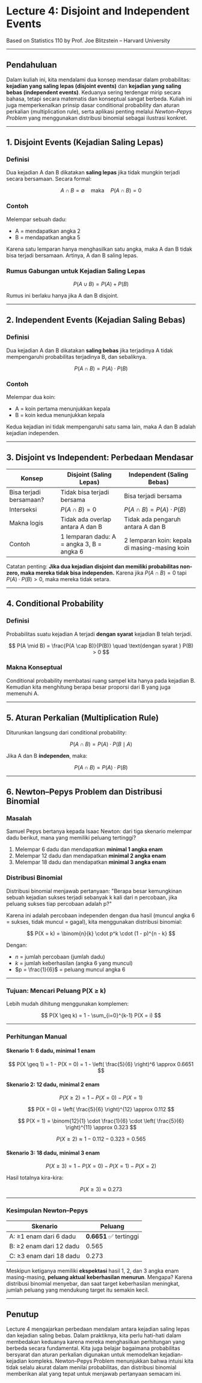 # **Lecture 4: Disjoint and Independent Events**

Based on Statistics 110 by Prof. Joe Blitzstein – Harvard University

---

## **Pendahuluan**

Dalam kuliah ini, kita mendalami dua konsep mendasar dalam probabilitas: **kejadian yang saling lepas (disjoint events)** dan **kejadian yang saling bebas (independent events)**. Keduanya sering terdengar mirip secara bahasa, tetapi secara matematis dan konseptual sangat berbeda. Kuliah ini juga memperkenalkan prinsip dasar conditional probability dan aturan perkalian (multiplication rule), serta aplikasi penting melalui *Newton–Pepys Problem* yang menggunakan distribusi binomial sebagai ilustrasi konkret.

---

## **1. Disjoint Events (Kejadian Saling Lepas)**

### **Definisi**

Dua kejadian A dan B dikatakan **saling lepas** jika tidak mungkin terjadi secara bersamaan. Secara formal:

$$
A \cap B = \emptyset \quad \text{maka} \quad P(A \cap B) = 0
$$

### **Contoh**

Melempar sebuah dadu:

* A = mendapatkan angka 2
* B = mendapatkan angka 5

Karena satu lemparan hanya menghasilkan satu angka, maka A dan B tidak bisa terjadi bersamaan. Artinya, A dan B saling lepas.

### **Rumus Gabungan untuk Kejadian Saling Lepas**

$$
P(A \cup B) = P(A) + P(B)
$$

Rumus ini berlaku hanya jika A dan B disjoint.

---

## **2. Independent Events (Kejadian Saling Bebas)**

### **Definisi**

Dua kejadian A dan B dikatakan **saling bebas** jika terjadinya A tidak mempengaruhi probabilitas terjadinya B, dan sebaliknya.

$$
P(A \cap B) = P(A) \cdot P(B)
$$

### **Contoh**

Melempar dua koin:

* A = koin pertama menunjukkan kepala
* B = koin kedua menunjukkan kepala

Kedua kejadian ini tidak mempengaruhi satu sama lain, maka A dan B adalah kejadian independen.

---

## **3. Disjoint vs Independent: Perbedaan Mendasar**

| Konsep                  | Disjoint (Saling Lepas)                   | Independent (Saling Bebas)                    |
| ----------------------- | ----------------------------------------- | --------------------------------------------- |
| Bisa terjadi bersamaan? | Tidak bisa terjadi bersama                | Bisa terjadi bersama                          |
| Interseksi              | $P(A \cap B) = 0$                         | $P(A \cap B) = P(A) \cdot P(B)$               |
| Makna logis             | Tidak ada overlap antara A dan B          | Tidak ada pengaruh antara A dan B             |
| Contoh                  | 1 lemparan dadu: A = angka 3, B = angka 6 | 2 lemparan koin: kepala di masing-masing koin |

Catatan penting: **Jika dua kejadian disjoint dan memiliki probabilitas non-zero, maka mereka tidak bisa independen.** Karena jika $P(A \cap B) = 0$ tapi $P(A) \cdot P(B) > 0$, maka mereka tidak setara.

---

## **4. Conditional Probability**

### **Definisi**

Probabilitas suatu kejadian A terjadi **dengan syarat** kejadian B telah terjadi.

$$
P(A \mid B) = \frac{P(A \cap B)}{P(B)} \quad \text{dengan syarat } P(B) > 0
$$

### **Makna Konseptual**

Conditional probability membatasi ruang sampel kita hanya pada kejadian B. Kemudian kita menghitung berapa besar proporsi dari B yang juga memenuhi A.

---

## **5. Aturan Perkalian (Multiplication Rule)**

Diturunkan langsung dari conditional probability:

$$
P(A \cap B) = P(A) \cdot P(B \mid A)
$$

Jika A dan B **independen**, maka:

$$
P(A \cap B) = P(A) \cdot P(B)
$$

---

## **6. Newton–Pepys Problem dan Distribusi Binomial**

### **Masalah**

Samuel Pepys bertanya kepada Isaac Newton: dari tiga skenario melempar dadu berikut, mana yang memiliki peluang tertinggi?

1. Melempar 6 dadu dan mendapatkan **minimal 1 angka enam**
2. Melempar 12 dadu dan mendapatkan **minimal 2 angka enam**
3. Melempar 18 dadu dan mendapatkan **minimal 3 angka enam**

### **Distribusi Binomial**

Distribusi binomial menjawab pertanyaan:
"Berapa besar kemungkinan sebuah kejadian sukses terjadi sebanyak k kali dari n percobaan, jika peluang sukses tiap percobaan adalah p?"

Karena ini adalah percobaan independen dengan dua hasil (muncul angka 6 = sukses, tidak muncul = gagal), kita menggunakan distribusi binomial:

$$
P(X = k) = \binom{n}{k} \cdot p^k \cdot (1 - p)^{n - k}
$$

Dengan:

* $n$ = jumlah percobaan (jumlah dadu)
* $k$ = jumlah keberhasilan (angka 6 yang muncul)
* $p = \frac{1}{6}$ = peluang muncul angka 6

---

### **Tujuan: Mencari Peluang P(X ≥ k)**

Lebih mudah dihitung menggunakan komplemen:

$$
P(X \geq k) = 1 - \sum_{i=0}^{k-1} P(X = i)
$$

---

### **Perhitungan Manual**

#### **Skenario 1: 6 dadu, minimal 1 enam**

$$
P(X \geq 1) = 1 - P(X = 0) = 1 - \left( \frac{5}{6} \right)^6 \approx 0.6651
$$

#### **Skenario 2: 12 dadu, minimal 2 enam**

$$
P(X \geq 2) = 1 - P(X = 0) - P(X = 1)
$$

$$
P(X = 0) = \left( \frac{5}{6} \right)^{12} \approx 0.112
$$

$$
P(X = 1) = \binom{12}{1} \cdot \frac{1}{6} \cdot \left( \frac{5}{6} \right)^{11} \approx 0.323
$$

$$
P(X \geq 2) \approx 1 - 0.112 - 0.323 = 0.565
$$

#### **Skenario 3: 18 dadu, minimal 3 enam**

$$
P(X \geq 3) = 1 - P(X = 0) - P(X = 1) - P(X = 2)
$$

Hasil totalnya kira-kira:

$$
P(X \geq 3) \approx 0.273
$$

---

### **Kesimpulan Newton–Pepys**

| Skenario                | Peluang                |
| ----------------------- | ---------------------- |
| A: ≥1 enam dari 6 dadu  | **0.6651** ✅ tertinggi |
| B: ≥2 enam dari 12 dadu | 0.565                  |
| C: ≥3 enam dari 18 dadu | 0.273                  |

Meskipun ketiganya memiliki **ekspektasi** hasil 1, 2, dan 3 angka enam masing-masing, **peluang aktual keberhasilan menurun**. Mengapa? Karena distribusi binomial menyebar, dan saat target keberhasilan meningkat, jumlah peluang yang mendukung target itu semakin kecil.

---

## **Penutup**

Lecture 4 mengajarkan perbedaan mendalam antara kejadian saling lepas dan kejadian saling bebas. Dalam praktiknya, kita perlu hati-hati dalam membedakan keduanya karena mereka menghasilkan perhitungan yang berbeda secara fundamental. Kita juga belajar bagaimana probabilitas bersyarat dan aturan perkalian digunakan untuk memodelkan kejadian-kejadian kompleks. Newton–Pepys Problem menunjukkan bahwa intuisi kita tidak selalu akurat dalam menilai probabilitas, dan distribusi binomial memberikan alat yang tepat untuk menjawab pertanyaan semacam ini.
